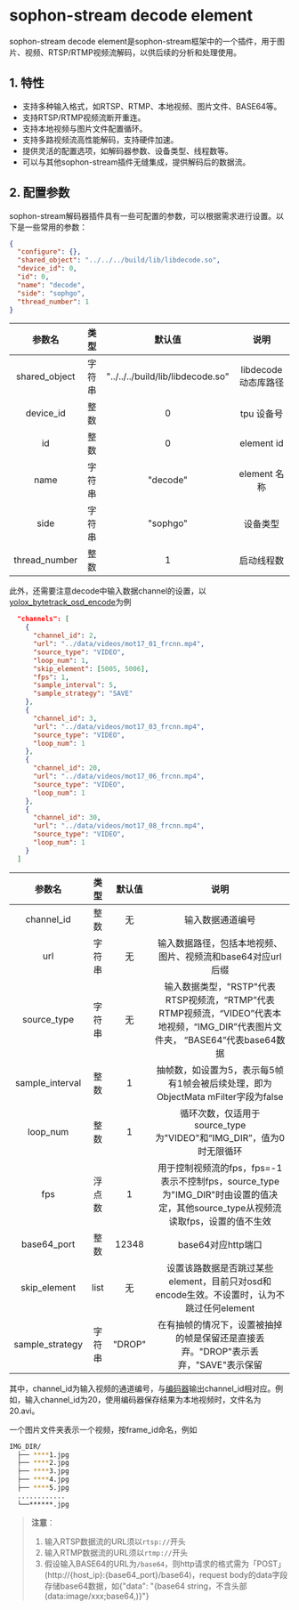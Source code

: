 # sophon-stream decode element

sophon-stream decode element是sophon-stream框架中的一个插件，用于图片、视频、RTSP/RTMP视频流解码，以供后续的分析和处理使用。

## 1. 特性
* 支持多种输入格式，如RTSP、RTMP、本地视频、图片文件、BASE64等。
* 支持RTSP/RTMP视频流断开重连。
* 支持本地视频与图片文件配置循环。
* 支持多路视频流高性能解码，支持硬件加速。
* 提供灵活的配置选项，如解码器参数、设备类型、线程数等。
* 可以与其他sophon-stream插件无缝集成，提供解码后的数据流。

## 2. 配置参数
sophon-stream解码器插件具有一些可配置的参数，可以根据需求进行设置。以下是一些常用的参数：
```json
{
  "configure": {},
  "shared_object": "../../../build/lib/libdecode.so",
  "device_id": 0,
  "id": 0,
  "name": "decode",
  "side": "sophgo",
  "thread_number": 1
}
```

|      参数名    |    类型    | 默认值 | 说明 |
|:-------------:| :-------: | :------------------:| :------------------------:|
|  shared_object |   字符串   |  "../../../build/lib/libdecode.so" | libdecode 动态库路径 |
|  device_id  |    整数       |  0 | tpu 设备号 |
|     id      |    整数       | 0  | element id |
|     name    |    字符串     | "decode" | element 名称 |
|     side    |    字符串     | "sophgo"| 设备类型 |
| thread_number |    整数     | 1| 启动线程数 |


此外，还需要注意decode中输入数据channel的设置，以[yolox_bytetrack_osd_encode](../../../samples/yolox_bytetrack_osd_encode/config/yolox_bytetrack_osd_encode_demo.json)为例

```json
  "channels": [
    {
      "channel_id": 2,
      "url": "../data/videos/mot17_01_frcnn.mp4",
      "source_type": "VIDEO",
      "loop_num": 1,
      "skip_element": [5005, 5006],
      "fps": 1,
      "sample_interval": 5,
      "sample_strategy": "SAVE"
    },
    {
      "channel_id": 3,
      "url": "../data/videos/mot17_03_frcnn.mp4",
      "source_type": "VIDEO",
      "loop_num": 1
    },
    {
      "channel_id": 20,
      "url": "../data/videos/mot17_06_frcnn.mp4",
      "source_type": "VIDEO",
      "loop_num": 1
    },
    {
      "channel_id": 30,
      "url": "../data/videos/mot17_08_frcnn.mp4",
      "source_type": "VIDEO",
      "loop_num": 1
    }
  ]
```

|      参数名    |    类型    | 默认值 | 说明 |
|:-------------:| :-------: | :------------------:| :------------------------:|
| channel_id | 整数   | 无 | 输入数据通道编号 |
|   url      | 字符串 | 无 | 输入数据路径，包括本地视频、图片、视频流和base64对应url后缀 |
|source_type | 字符串  | 无  | 输入数据类型，"RSTP"代表RTSP视频流，“RTMP”代表RTMP视频流，“VIDEO”代表本地视频，“IMG_DIR”代表图片文件夹， “BASE64”代表base64数据 |
|sample_interval | 整数  | 1  |抽帧数，如设置为5，表示每5帧有1帧会被后续处理，即为ObjectMata mFilter字段为false|
|loop_num | 整数  | 1  | 循环次数，仅适用于source_type为"VIDEO"和“IMG_DIR”，值为0时无限循环|
|fps | 浮点数  | 1 | 用于控制视频流的fps，fps=-1表示不控制fps，source_type为"IMG_DIR"时由设置的值决定，其他source_type从视频流读取fps，设置的值不生效|
|base64_port | 整数  | 12348 | base64对应http端口 |
|skip_element| list | 无 | 设置该路数据是否跳过某些element，目前只对osd和encode生效。不设置时，认为不跳过任何element|
|sample_strategy|字符串|"DROP"|在有抽帧的情况下，设置被抽掉的帧是保留还是直接丢弃。"DROP"表示丢弃，"SAVE"表示保留|


其中，channel_id为输入视频的通道编号，与[编码器](../encode/README.md)输出channel_id相对应。例如，输入channel_id为20，使用编码器保存结果为本地视频时，文件名为20.avi。

一个图片文件夹表示一个视频，按frame_id命名，例如
```bash
IMG_DIR/
  ├── ****1.jpg
  ├── ****2.jpg
  ├── ****3.jpg
  ├── ****4.jpg
  ├── ****5.jpg
  ............
  └──******.jpg
```

> **注意**：
>1. 输入RTSP数据流的URL须以`rtsp://`开头
>2. 输入RTMP数据流的URL须以`rtmp://`开头
>3. 假设输入BASE64的URL为`/base64`，则http请求的格式需为「POST」(http://{host_ip}:{base64_port}/base64)，request body的data字段存储base64数据，如{"data": "{base64 string，不含头部(data:image/xxx;base64,)}"}
